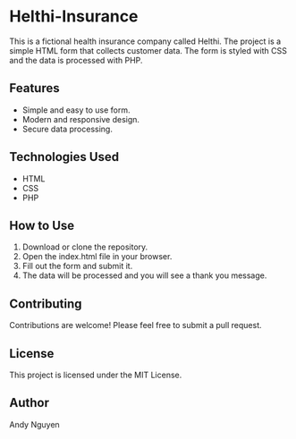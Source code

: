 # Helthi-Insurance

This is a fictional health insurance company called Helthi. The project is a simple HTML form that collects customer data. The form is styled with CSS and the data is processed with PHP.

## Features

* Simple and easy to use form.
* Modern and responsive design.
* Secure data processing.

## Technologies Used

* HTML
* CSS
* PHP

## How to Use

1. Download or clone the repository.
2. Open the index.html file in your browser.
3. Fill out the form and submit it.
4. The data will be processed and you will see a thank you message.

## Contributing

Contributions are welcome! Please feel free to submit a pull request.

## License

This project is licensed under the MIT License.

## Author

Andy Nguyen
